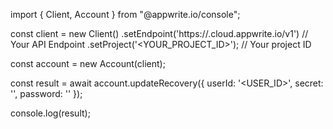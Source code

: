 import { Client, Account } from "@appwrite.io/console";

const client = new Client()
    .setEndpoint('https://<REGION>.cloud.appwrite.io/v1') // Your API Endpoint
    .setProject('<YOUR_PROJECT_ID>'); // Your project ID

const account = new Account(client);

const result = await account.updateRecovery({
    userId: '<USER_ID>',
    secret: '<SECRET>',
    password: ''
});

console.log(result);
